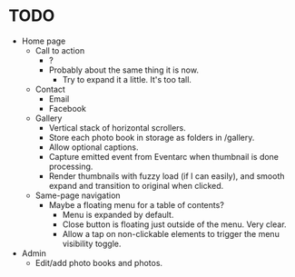 # TODO

- Home page
  - Call to action
    - ?
    - Probably about the same thing it is now.
      - Try to expand it a little. It's too tall.
  - Contact
    - Email
    - Facebook
  - Gallery
    - Vertical stack of horizontal scrollers.
    - Store each photo book in storage as folders in /gallery.
    - Allow optional captions.
    - Capture emitted event from Eventarc when thumbnail is done processing.
    - Render thumbnails with fuzzy load (if I can easily), and smooth expand and transition to original when clicked.
  - Same-page navigation
    - Maybe a floating menu for a table of contents?
      - Menu is expanded by default.
      - Close button is floating just outside of the menu. Very clear.
      - Allow a tap on non-clickable elements to trigger the menu visibility toggle.
- Admin
  - Edit/add photo books and photos.
